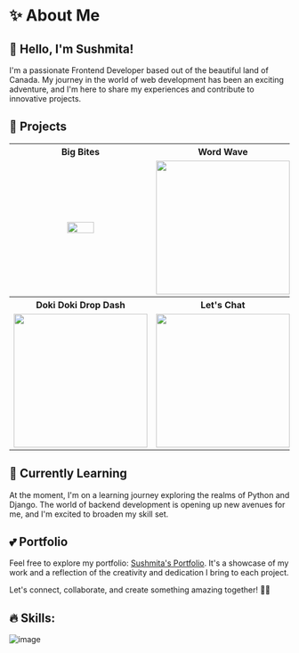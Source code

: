 # ✨ About Me

## 👋 Hello, I'm Sushmita!

I'm a passionate Frontend Developer based out of the beautiful land of Canada. My journey in the world of web development has been an exciting adventure, and I'm here to share my experiences and contribute to innovative projects.

## 👀 Projects




<table style="width:100%">
 <tr>
    <th>Big Bites</th>
    <th>Word Wave</th>
    <th>Bloom Atlas</th>
  </tr>
    <tr>
        <td valign="middle" align="center"><img src="https://media.tenor.com/0tkCPVxDt1kAAAAi/dudu.gif" width="45%" height="45%" /></td>
        <td valign="middle" align="center"><img src="https://media1.tenor.com/m/amC9JtR634IAAAAC/cute-summer.gif" width="240" height="240" /></td>
        <td valign="middle" align="center"><img src="https://media1.tenor.com/m/V3780fZK5lAAAAAC/happy-dance.gif" width="240" height="240" /></td>
    </tr>
      <tr>
    <th>Doki Doki Drop Dash</th>
    <th>Let's Chat</th>
    <th>Audiophile</th>
  </tr>
        <tr>
        <td valign="middle" align="center"><img src="https://media1.tenor.com/m/j_PBeio8LRsAAAAC/happy-dance.gif" width="240" height="240" /></td>
        <td valign="middle" align="center"><img src="https://media1.tenor.com/m/tYS9bZHRNdgAAAAC/kristigocouple2024.gif" width="240" height="240" /></td>
        <td valign="middle" align="center"><img src="https://media1.tenor.com/m/CKe2GW0ecyIAAAAC/mess-spill.gif" width="240" height="240" /></td>
    </tr>
</table>


## 🌱 Currently Learning

At the moment, I'm on a learning journey exploring the realms of Python and Django. The world of backend development is opening up new avenues for me, and I'm excited to broaden my skill set.


## 💕 Portfolio

Feel free to explore my portfolio: [Sushmita's Portfolio](https://sushmita-portfolio.vercel.app/). It's a showcase of my work and a reflection of the creativity and dedication I bring to each project.

Let's connect, collaborate, and create something amazing together! 🚀✨


<!---
Sushmita-Ghosh/Sushmita-Ghosh is a ✨ special ✨ repository because its `README.md` (this file) appears on your GitHub profile.
You can click the Preview link to take a look at your changes.
--->
<!--- [![GitHub Streak](https://streak-stats.demolab.com/?user=Sushmita-Ghosh&theme=dark)](https://git.io/streak-stats) -->
<!---
[![GitHub Streak](https://streak-stats.demolab.com/?user=Sushmita-Ghosh)](https://git.io/streak-stats)
--->
<!---
 ![Sushmita's GitHub stats](https://github-readme-stats.vercel.app/api?username=Sushmita-Ghosh&show_icons=true&theme=transparent)
--->
<!---
 [![Top Langs](https://github-readme-stats.vercel.app/api/top-langs/?username=Sushmita-Ghosh)](https://github.com/Sushmita-Ghosh/github-readme-stats) 
 --->

## 🔥 Skills:
![image](https://github.com/Sushmita-Ghosh/Sushmita-Ghosh/assets/82622059/a1c8674a-d822-4aaa-b54b-635f126ef3e3)

